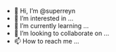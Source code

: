- 👋 Hi, I’m @superreyn
- 👀 I’m interested in ...
- 🌱 I’m currently learning ...
- 💞️ I’m looking to collaborate on ...
- 📫 How to reach me ...

<!---
superreyn/superreyn is a ✨ special ✨ repository because its `README.md` (this file) appears on your GitHub profile.
You can click the Preview link to take a look at your changes.
--->
